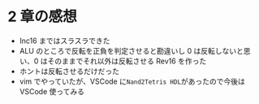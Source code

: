 # 2 章の感想

- Inc16 まではスラスラできた
- ALU のところで反転を正負を判定させると勘違いし 0 は反転しないと思い、0 はそのままでそれ以外は反転させる Rev16 を作った
- ホントは反転させるだけだった
- vim でやっていたが、VSCode に`Nand2Tetris HDL`があったので今後は VSCode 使ってみる
